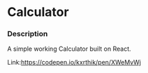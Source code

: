 <h1>Calculator</h1>
<h3>Description</h3>
A simple working Calculator built on React.

Link:https://codepen.io/kxrthik/pen/XWeMvWj
